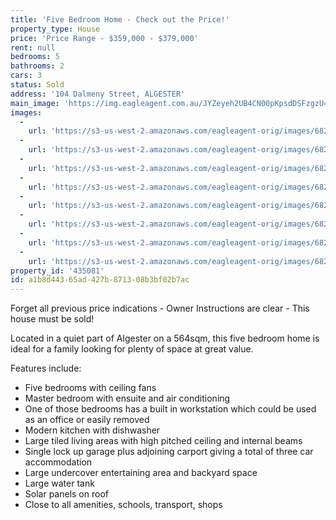 ```yaml
---
title: 'Five Bedroom Home - Check out the Price!'
property_type: House
price: 'Price Range - $359,000 - $379,000'
rent: null
bedrooms: 5
bathrooms: 2
cars: 3
status: Sold
address: '104 Dalmeny Street, ALGESTER'
main_image: 'https://img.eagleagent.com.au/JYZeyeh2UB4CN00pKpsdDSFzgzU=/1280x854/smart/https://s3-us-west-2.amazonaws.com/eagleagent-orig/images/6820300/108710601-image-M.jpg'
images:
  -
    url: 'https://s3-us-west-2.amazonaws.com/eagleagent-orig/images/6820307/108710601-image-G.jpg'
  -
    url: 'https://s3-us-west-2.amazonaws.com/eagleagent-orig/images/6820306/108710601-image-F.jpg'
  -
    url: 'https://s3-us-west-2.amazonaws.com/eagleagent-orig/images/6820305/108710601-image-E.jpg'
  -
    url: 'https://s3-us-west-2.amazonaws.com/eagleagent-orig/images/6820304/108710601-image-D.jpg'
  -
    url: 'https://s3-us-west-2.amazonaws.com/eagleagent-orig/images/6820303/108710601-image-C.jpg'
  -
    url: 'https://s3-us-west-2.amazonaws.com/eagleagent-orig/images/6820302/108710601-image-B.jpg'
  -
    url: 'https://s3-us-west-2.amazonaws.com/eagleagent-orig/images/6820301/108710601-image-A.jpg'
  -
    url: 'https://s3-us-west-2.amazonaws.com/eagleagent-orig/images/6820300/108710601-image-M.jpg'
property_id: '435081'
id: a1b8d443-65ad-427b-8713-08b3bf02b7ac
---
```

Forget all previous price indications - Owner Instructions are clear - This house must be sold!

Located in a quiet part of Algester on a 564sqm, this five bedroom home is ideal for a family looking for plenty of space at great value.

Features include:
* Five bedrooms with ceiling fans
* Master bedroom with ensuite and air conditioning
* One of those bedrooms has a built in workstation which could be used as an office or easily removed
* Modern kitchen with dishwasher
* Large tiled living areas with high pitched ceiling and internal beams
* Single lock up garage plus adjoining carport giving a total of three car accommodation
* Large undercover entertaining area and backyard space
* Large water tank
* Solar panels on roof
* Close to all amenities, schools, transport, shops